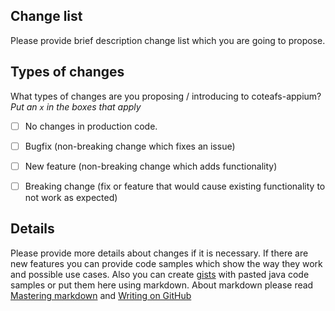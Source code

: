 ## Change list
Please provide brief description change list which you are going to propose. 
 
## Types of changes
What types of changes are you proposing / introducing to coteafs-appium?
_Put an `x` in the boxes that apply_

- [ ] No changes in production code.
- [ ] Bugfix (non-breaking change which fixes an issue)
- [ ] New feature (non-breaking change which adds functionality)
- [ ] Breaking change (fix or feature that would cause existing functionality to not work as expected)


## Details
Please provide more details about changes if it is necessary. If there are new features you can provide code samples which show the way they
work and possible use cases. Also you can create [gists](https://gist.github.com) with pasted java code samples or put them here using markdown. 
About markdown please read [Mastering markdown](https://guides.github.com/features/mastering-markdown/) and [Writing on GitHub](https://help.github.com/categories/writing-on-github/) 
